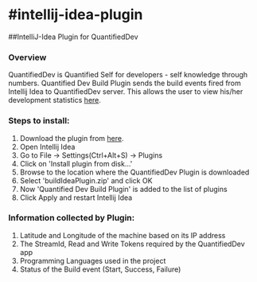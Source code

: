 #intellij-idea-plugin
====================

##IntelliJ-Idea Plugin for QuantifiedDev

### Overview

QuantifiedDev is Quantified Self for developers - self knowledge through numbers.
Quantified Dev Build Plugin sends the build events fired from Intellij Idea to QuantifiedDev server.
This allows the user to view his/her development statistics <a href="http://www.quantifieddev.org/app">here</a>.

### Steps to install:
1. Download the plugin from <a href="http://www.quantifieddev.org/#download">here</a>.
2. Open Intellij Idea
3. Go to File -> Settings(Ctrl+Alt+S) -> Plugins
4. Click on 'Install plugin from disk...'
5. Browse to the location where the QuantifiedDev Plugin is downloaded
6. Select 'buildIdeaPlugin.zip' and click OK
7. Now 'Quantified Dev Build Plugin' is added to the list of plugins
8. Click Apply and restart Intellij Idea

### Information collected by Plugin:
1. Latitude and Longitude of the machine based on its IP address
2. The StreamId, Read and Write Tokens required by the QuantifiedDev app
3. Programming Languages used in the project
4. Status of the Build event (Start, Success, Failure)

